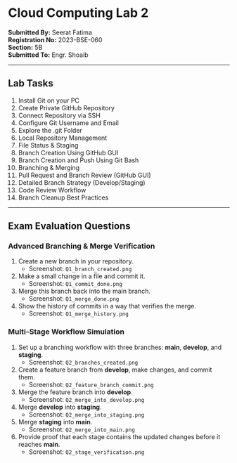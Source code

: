 # Cloud Computing Lab 2

**Submitted By:** Seerat Fatima  
**Registration No:** 2023-BSE-060  
**Section:** 5B  
**Submitted To:** Engr. Shoaib  

---

## Lab Tasks

1. Install Git on your PC  
2. Create Private GitHub Repository  
3. Connect Repository via SSH  
4. Configure Git Username and Email  
5. Explore the .git Folder  
6. Local Repository Management  
7. File Status & Staging  
8. Branch Creation Using GitHub GUI  
9. Branch Creation and Push Using Git Bash  
10. Branching & Merging  
11. Pull Request and Branch Review (GitHub GUI)  
12. Detailed Branch Strategy (Develop/Staging)  
13. Code Review Workflow  
14. Branch Cleanup Best Practices  

---

## Exam Evaluation Questions

### **Advanced Branching & Merge Verification**
1. Create a new branch in your repository.  
   - Screenshot: `Q1_branch_created.png`  
2. Make a small change in a file and commit it.  
   - Screenshot: `Q1_commit_done.png`  
3. Merge this branch back into the main branch.  
   - Screenshot: `Q1_merge_done.png`  
4. Show the history of commits in a way that verifies the merge.  
   - Screenshot: `Q1_merge_history.png`  

### **Multi-Stage Workflow Simulation**
1. Set up a branching workflow with three branches: **main**, **develop**, and **staging**.  
   - Screenshot: `Q2_branches_created.png`  
2. Create a feature branch from **develop**, make changes, and commit them.  
   - Screenshot: `Q2_feature_branch_commit.png`  
3. Merge the feature branch into **develop**.  
   - Screenshot: `Q2_merge_into_develop.png`  
4. Merge **develop** into **staging**.  
   - Screenshot: `Q2_merge_into_staging.png`  
5. Merge **staging** into **main**.  
   - Screenshot: `Q2_merge_into_main.png`  
6. Provide proof that each stage contains the updated changes before it reaches **main**.  
   - Screenshot: `Q2_stage_verification.png`  
